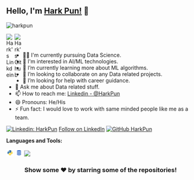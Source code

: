 ## Hello, I'm [Hark Pun!](https://github.com/harkpun) 👋

<p align="left"> <img src="https://komarev.com/ghpvc/?username=iamhark&label=Views&color=blue&style=plastic" alt="harkpun" /> </p>


<a href="https://www.linkedin.com/in/harkpun/">
  <img align="left" alt="Hark's Linkdein" width="22px" src="https://cdn.jsdelivr.net/npm/simple-icons@v3/icons/linkedin.svg" />
</a>
<a href="https://github.com/harkpun">
  <img align="left" alt="Hark's Github" width="22px" src="https://cdn.jsdelivr.net/npm/simple-icons@v3/icons/github.svg" />
</a>

<br/>
<br/>


- 🧑‍🎓 I'm currently pursuing Data Science.
- 🧐 I'm interested in AI/ML technologies.
- 🌱 I’m currently learning more about ML algorithms.
- 👯 I’m looking to collaborate on any Data related projects.
- 🤔 I’m looking for help with career guidance.
- 💬 Ask me about Data related stuff.
- 📫 How to reach me: [Linkedin - @HarkPun](https://www.linkedin.com/in/harkpun/)
- 😄 Pronouns: He/His
- ⚡ Fun fact: I would love to work with same minded people like me as a team.

[![Linkedin: HarkPun](https://img.shields.io/badge/-HarkPun-blue?style=flat-square&logo=Linkedin&logoColor=white&link=https://www.linkedin.com/in/harkpun/)](https://www.linkedin.com/in/harkpun/)
<a class="libutton" href="https://www.linkedin.com/comm/mynetwork/discovery-see-all?usecase=PEOPLE_FOLLOWS&followMember=harkpun" target="_blank">Follow on LinkedIn</a>
[![GitHub HarkPun](https://img.shields.io/github/followers/iamhark?label=follow&style=social)](https://github.com/harkpun)


**Languages and Tools:**  

<code><img height="20" src="https://raw.githubusercontent.com/github/explore/80688e429a7d4ef2fca1e82350fe8e3517d3494d/topics/python/python.png"></code>
<code><img height="20" src="https://raw.githubusercontent.com/github/explore/80688e429a7d4ef2fca1e82350fe8e3517d3494d/topics/sql/sql.png"></code>
<code><img height="20" src="https://static-00.iconduck.com/assets.00/power-bi-icon-1536x2048-0xah5g2o.png"></code>


<div align="center">

### Show some ❤️ by starring some of the repositories!


